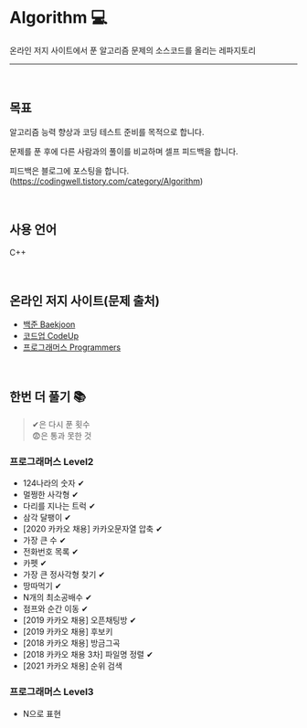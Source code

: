 # Algorithm 💻 
온라인 저지 사이트에서 푼 알고리즘 문제의 소스코드를 올리는 레파지토리

------------------------------------------------------------------------------------------------------

<br>

## 목표
알고리즘 능력 향상과 코딩 테스트 준비를 목적으로 합니다.

문제를 푼 후에 다른 사람과의 풀이를 비교하며 셀프 피드백을 합니다.

피드백은 블로그에 포스팅을 합니다.
(https://codingwell.tistory.com/category/Algorithm)

<br>

## 사용 언어
C++

<br>

## 온라인 저지 사이트(문제 출처)
- [백준 Baekjoon](https://www.acmicpc.net/)
- [코드업 CodeUp](https://codeup.kr/)
- [프로그래머스 Programmers](https://programmers.co.kr/learn/challenges)


<br>

## 한번 더 풀기 📚

> ✔은 다시 푼 횟수<br>
> 😨은 통과 못한 것


### 프로그래머스 Level2

- 124나라의 숫자 ✔
- 멀쩡한 사각형 ✔
- 다리를 지나는 트럭 ✔
- 삼각 달팽이 ✔
- [2020 카카오 채용] 카카오문자열 압축 ✔
- 가장 큰 수 ✔
- 전화번호 목록 ✔
- 카펫 ✔
- 가장 큰 정사각형 찾기 ✔
- 땅따먹기 ✔
- N개의 최소공배수 ✔
- 점프와 순간 이동 ✔
- [2019 카카오 채용] 오픈채팅방 ✔
- [2019 카카오 채용] 후보키
- [2018 카카오 채용] 방금그곡
- [2018 카카오 채용 3차] 파일명 정렬 ✔
- [2021 카카오 채용] 순위 검색



### 프로그래머스 Level3

- N으로 표현
